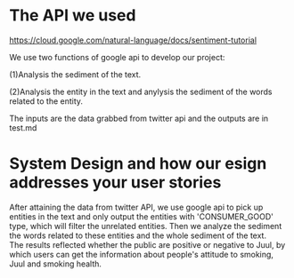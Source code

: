 # The API we used
https://cloud.google.com/natural-language/docs/sentiment-tutorial

   We use two functions of google api to develop our project:</br>
    
   (1)Analysis the sediment of the text.</br>
   
   (2)Analysis the entity in the text and anylysis the sediment of the words related to the entity.

   The inputs are the data grabbed from twitter api and the outputs are in test.md


# System Design and how our esign addresses your user stories
      
   After attaining the data from twitter API, we use google api to pick up entities in the text and only output the entities with 'CONSUMER_GOOD' type, which will filter the unrelated entities. Then we analyze the sediment the words related to these entities and the whole sediment of the text.</br>
   The results reflected whether the public are positive or negative to Juul, by which users can get the information about people's attitude to smoking, Juul and smoking health. 
